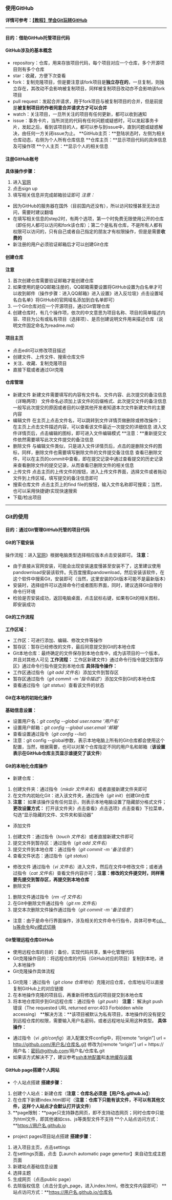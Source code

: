###  使用GitHub
**详情可参考：[【教程】学会Git玩转GitHub](https://www.bilibili.com/video/av10475153?p=10)**
***
#### 目的：借助GitHub托管项目代码
#### GitHub涉及的基本概念
* repository：仓库，用来存放项目代码，每个项目对应一个仓库，多个开源项目则有多个仓库
* star：收藏，方便下次查看
* fork：复制克隆项目，但是要注意该fork项目是**独立存在的**，一旦复制，则独立存在，其改动不会影响被复制项目，同样被复制项目改动亦不会影响该fork项目
* pull request：发起合并请求，用于fork项目与被复制项目的合并，但是前提是**被复制项目的作者同意合并请求方才可以合并**
* watch：关注项目，一旦所关注的项目有任何更新，都可以收到通知
* issue：事务卡片，当所浏览的代码有任何问题或疑惑时，可以发起事务卡片，发起之后，看到该项目的人，都可以参与到issue中，直到问题或疑惑解决，由任何一方关闭issue为止。
**GitHub主页：**登陆状态时，左侧为相关仓库动态，右侧为个人所有仓库信息
**仓库主页：**显示项目代码的具体信息及可操作项
**个人主页：**显示个人的相关信息
#### 注册GitHub账号
**具体操作步骤：**
1. 进入[官网](https://www.github.com)
2. 点击sign up
3. 填写相关信息并完成邮箱验证即可
*注意：*
* 因为GitHub的服务器在国外（目前国内还没有），所以访问较慢甚至无法访问，需要时建议翻墙
* 在填写相关信息的step2时，有两个选项，第一个时免费无限使用公开的仓库（即任何人都可以访问和fork该仓库）；第二个是私有仓库，不是所有人都有权限可以访问的，只有自己或者自己指定的朋友才有权限操作，但是是需要**收费的**
* 新注册的用户必须验证邮箱后才可以创建Git仓库
#### 创建仓库
**注意**
1. 首次创建仓库需要验证邮箱才能创建仓库
2. 如果使用的是QQ邮箱注册的，QQ邮箱需要设置将GitHub设置为白名单才可以收到邮件（操作步骤：进入QQ邮箱》进入设置》进入反垃圾》点击设置域名白名单》将GitHub的官网域名添加到白名单即可）
3. 一个Git仓库对应一个开源项目，通过Git管理仓库
4. 创建仓库时，有几个操作项，依次的中文意思为项目名称、项目的简单描述内容、项目为公有或私有项目（选择项）、是否创建说明文件用来描述仓库（说明文件固定命名为readme.md）
#### 项目主页
* 点击edit可以修改项目描述
* 创建文件、上传文件、搜索仓库文件
* 关注、收藏、复制克隆项目
* 直接下载或者通过Git克隆
#### 仓库管理
* 新建文件
  新建文件需要填写的内容有文件名、文件内容、此次提交的备注信息（详略两项）
  文件命名必须加上该文件的后缀格式、此次提交文件的备注信息一般写此次提交的原因或者目的以便其他开发者知道本次文件新建文件的主要内容
* 编辑文件
在主页上点击文件名，可以跳转到文件详情页做删除或修改操作；
在主页上点击文件描述内容，可以查看该文件最近一次提交的详细信息
进入文件详情页后，点击编辑的图标，即可进入文件编辑模式
**注意：**重新提交文件依然需要填写此次文件提交的备注信息
* 删除文件
与编辑文件类似，只是进入文件详情页后，点击的是删除文件的图标，同样，删除文件也需要填写删除文件的文件提交备注信息
查看已删除文件，可以在主页的commit中查看，即在提交记录中通过查看提交的历史记录来查看删除文件的提交记录，从而查看已删除文件的相关信息
* 上传文件
点击主页的上传文件的按钮，进入上传文件界面，选择文件或者拖动文件到上传区域，填写提交的备注信息即可
* 搜索仓库文件
点击主页上的find file的按钮，输入文件名称即可搜索；当然，也可以采用快捷键t实现快速搜索
* 下载/检出项目
***
### Git的使用
#### 目的：通过Git管理GitHub托管的项目代码
#### Git的下载安装
操作流程：进入[官网](https://www.git-scm.com/download)》根据电脑类型选择相应版本点击安装即可。
**注意：**
* 由于直接从官网安装，可能会出现安装速度慢甚至安装不了，这里建议使用pandownload安装该软件。先百度搜索pandownload，然后安装该软件，在这个软件中搜索Git，安装即可（当然，这里安装的Git版本可能不是最新版本）
* 安装时，选择组件可以选择命令行或者图形界面，同时，建议选择Git自带的命令行环境
* 检验是否安装成功，返回电脑桌面，点击鼠标右键，如果有Git的相关图标，即安装成功
#### Git的工作流程
**工作区域：**
* 工作区：可进行添加、编辑、修改文件等操作
* 暂存区：暂存已经修改的文件，最后同意提交到Git的本地仓库
* Git本地仓库：最终确定的文件保存到本地仓库中，成为该项目的一个版本，并且对其他人可见
**工作流程：**
工作区新建文件》通过命令行指令提交到暂存区》通过命令行指令提交到本地仓库
**具体指令操作：**
* 工作区通过指令（*git add 文件名*）添加文件到暂存区
* 暂存区通过指令（*git commit -m ‘指令描述’*）添加文件到Git的本地仓库
* 查看通过指令（*git status*）查看该文件的状态
#### Git在本地的初始化操作
**基础信息设置：**
* 设置用户名：*git config --global user.name ‘用户名’*
* 设置用户邮箱：*git config --global user.email ‘邮箱’*
* 查看设置通过指令（*git config --list*）
* 注意：git config --global参数，表示本地电脑上所有的Git仓库都会使用这个配置，当然，根据需要，也可以对某个仓库指定不同的用户名和邮箱（**该设置表示在GitHub仓库主页显示谁提交了该文件**）
#### Git的本地化仓库操作
* 新建仓库：
1. 创建文件夹：通过指令（*mkdir 文件夹名*）或者直接新建文件夹即可
2. 在文件内初始化Git：进入该文件夹，通过指令（*git init*）创建Git仓库
3. **注意：** 如果该操作没有任何显示，则表示本地电脑设置了隐藏部分格式文件； **更改设置方式：** 打开该文件夹》点击查看》点击选项》点击查看》下拉菜单，勾选“显示隐藏的文件、文件夹和驱动器”
* 添加文件
1. 创建文件：通过指令（*touch 文件名*）或者直接新建文件即可
2. 提交文件到暂存区：通过指令（*git add 文件名*）
3. 提交文件到本地仓库：通过指令（*git commit -m ‘备注信息‘*）
4. 查看文件状态：通过指令（*git status*）
* 修改文件
通过指令（*vi 文件名*）进入文件，然后在文件中修改文件；或者通过指令（*cat 文件名*）查看文件内容亦可；**注意：修改的文件提交时，同样需要先提交到暂存区，再提交到本地仓库**
* 删除文件
1. 删除文件通过指令（*rm -rf 文件名*）
2. 在Git中删除文件通过指令（*git rm 文件名*）
3. 提交本次删除文件操作通过指令（*git commit -m ‘备注信息’*）
* 注意：由于是命令行界面操作，涉及相关的文件命令行指令，具体可参考[cd、ls等命令](https://blog.csdn.net/jiahehao/article/details/1870970)和[vi模式切换](https://blog.csdn.net/jackalfly/article/details/7546878)
#### Git管理远程仓库GitHub
* 使用远程仓库的目的：备份，实现代码共享，集中化管理代码
* Git克隆操作目的：将远程仓库的代码（GitHub对应的项目）复制到本地，进入本地操作
* Git克隆操作具体流程
1. Git克隆：通过指令（*git clone 仓库地址*）克隆对应仓库，仓库地址可以直接复制GitHub上的对应链接
2. 在本地操作克隆的项目后，再重新将修改后的项目提交到本地仓库
3. 将本地仓库同步到Git远程仓库：通过指令（*git push*）
**注意：**
解决git push错误（The requested URL returned error:403 Forbidden while accessing）
**解决方法：**该项目被默认为私有项目，本地操作的没有提交到远程仓库的权限，需要输入用户名密码，或者远程地址采用这种类型。
**具体操作：**
* 通过指令（*vi .git/config*）进入配置文件config中，将[remote “origin”]  url = http://github.com/用户名/仓库名.git 修改为[remote “origin”] url = https://用户名：密码@github.com/用户名/仓库名.git
* 如果该方式解决不了，建议参考[ssh本地配置](https://blog.csdn.net/jingtingfengguo/article/details/51892864)和[本地缓存设置](https://www.jianshu.com/p/abf56f1de643)
#### GitHub page搭建个人网站
* 个人站点搭建
**搭建步骤：**
1. 创建个人站点：新建仓库（**注意：仓库名必须是【用户名.github.io】**）
2. 在仓库下新建index.html即可（**注意：仓库下只能有该文件，不可以有其他文件，这样个人站点才会默认打开该文件**）
3. **page限制：**page只支持静态网页，即不支持动态网页；同时仓库中只能为html文件，即其他诸如css、js等类型文件不支持
**个人站点访问方式：**https://用户名.github.io
* project pages项目站点搭建
**搭建步骤：**
1. 进入项目主页，点击settings
2. 在settings页面，点击【Launch automatic page genertor】来自动生成主题页面
3. 新建站点基础信息设置
4. 选择主题
5. 生成网页（点击public page）
6. 去除版权信息（点击分支gh_page，进入index.html，修改文件内容即可）
**站点访问方式：**https://用户名.github.io/仓库名


